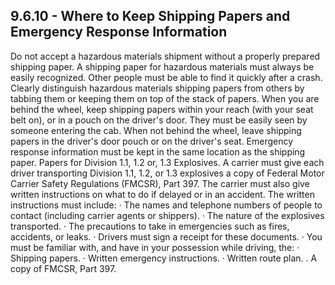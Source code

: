 ## 9.6.10 - Where to Keep Shipping Papers and Emergency Response Information
Do not accept a hazardous materials shipment without a properly prepared shipping paper. A shipping paper for hazardous materials must always be easily recognized. Other people must be able to find it quickly after a crash. Clearly distinguish hazardous materials shipping papers from others by tabbing them or keeping them on top of the stack of papers. When you are behind the wheel, keep shipping papers within your reach (with your seat belt on), or in a pouch on the driver's door. They must be easily seen by someone entering the cab. When not behind the wheel, leave shipping papers in the driver's door pouch or on the driver's seat. Emergency response information must be kept in the same location as the shipping paper.
Papers for Division 1.1, 1.2 or, 1.3 Explosives. A carrier must give each driver transporting Division 1.1, 1.2, or 1.3 explosives a copy of Federal Motor Carrier Safety Regulations (FMCSR), Part 397. The carrier must also give written instructions on what to do if delayed or in an accident. The written instructions must include:
· The names and telephone numbers of people to contact (including carrier agents or shippers).
· The nature of the explosives transported.
· The precautions to take in emergencies such as fires, accidents, or leaks.
· Drivers must sign a receipt for these documents.
· You must be familiar with, and have in your possession while driving, the:
· Shipping papers.
· Written emergency instructions.
· Written route plan.
. A copy of FMCSR, Part 397.